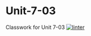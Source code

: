 # Unit-7-03
Classwork for Unit 7-03
[![linter](https://github.com/Tairah/Unit-7-03/workflows/linter/badge.svg)](https://github.com/marketplace/actions/super-linter)
